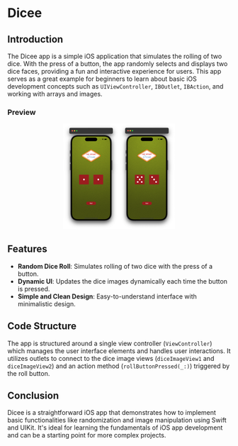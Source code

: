 # Dicee

## Introduction
The Dicee app is a simple iOS application that simulates the rolling of two dice. With the press of a button, the app randomly selects and displays two dice faces, providing a fun and interactive experience for users. This app serves as a great example for beginners to learn about basic iOS development concepts such as `UIViewController`, `IBOutlet`, `IBAction`, and working with arrays and images.

### Preview

<div style="text-align: center;">
  <img src="./demo.png" alt="Preview" style="width: 50%;">
</div>

## Features
- **Random Dice Roll**: Simulates rolling of two dice with the press of a button.
- **Dynamic UI**: Updates the dice images dynamically each time the button is pressed.
- **Simple and Clean Design**: Easy-to-understand interface with minimalistic design.

## Code Structure
The app is structured around a single view controller (`ViewController`) which manages the user interface elements and handles user interactions. It utilizes outlets to connect to the dice image views (`diceImageView1` and `diceImageView2`) and an action method (`rollButtonPressed(_:)`) triggered by the roll button.

## Conclusion
Dicee is a straightforward iOS app that demonstrates how to implement basic functionalities like randomization and image manipulation using Swift and UIKit. It's ideal for learning the fundamentals of iOS app development and can be a starting point for more complex projects.